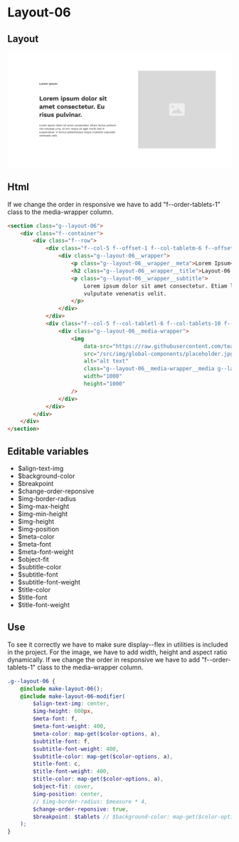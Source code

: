 # Layout-06

## Layout

![alt text][layout-06]

[layout-06]: /src/img/global-components/layout/layout-06.png

## Html

If we change the order in responsive we have to add "f--order-tablets-1" class to the media-wrapper column.

```html
<section class="g--layout-06">
    <div class="f--container">
        <div class="f--row">
            <div class="f--col-5 f--offset-1 f--col-tabletm-6 f--offset-tabletm-0 f--col-tablets-10 f--offset-tablets-1 f--col-mobile-12 f--offset-mobile-0 display--flex f--order-tablets-1">
                <div class="g--layout-06__wrapper">
                    <p class="g--layout-06__wrapper__meta">Lorem Ipsum</p>
                    <h2 class="g--layout-06__wrapper__title">Layout-06 Lorem ipsum dolor sit amet consectetur.</h2>
                    <p class="g--layout-06__wrapper__subtitle">
                        Lorem ipsum dolor sit amet consectetur. Etiam lectus pretium nisl volutpat urna. Id orci neque sit eget morbi sed in suspendisse. In lectus pellentesque neque molestie
                        vulputate venenatis velit.
                    </p>
                </div>
            </div>
            <div class="f--col-5 f--col-tabletl-6 f--col-tablets-10 f--offset-tablets-1 f--col-mobile-12 f--offset-mobile-0 display--flex">
                <div class="g--layout-06__media-wrapper">
                    <img
                        data-src="https://raw.githubusercontent.com/team-thunderfoot/ui/main/src/img/global-components/img-placeholder.jpg"
                        src="/src/img/global-components/placeholder.jpg"
                        alt="alt text"
                        class="g--layout-06__media-wrapper__media g--lazy-01"
                        width="1000"
                        height="1000"
                    />
                </div>
            </div>
        </div>
    </div>
</section>
```

## Editable variables

-   $align-text-img
-   $background-color
-   $breakpoint
-   $change-order-reponsive
-   $img-border-radius
-   $img-max-height
-   $img-min-height
-   $img-height
-   $img-position
-   $meta-color
-   $meta-font
-   $meta-font-weight
-   $object-fit
-   $subtitle-color
-   $subtitle-font
-   $subtitle-font-weight
-   $title-color
-   $title-font
-   $title-font-weight

## Use

To see it correctly we have to make sure display--flex in utilities is included in the project.
For the image, we have to add width, height and aspect ratio dynamically.
If we change the order in responsive we have to add "f--order-tablets-1" class to the media-wrapper column.

```scss
.g--layout-06 {
    @include make-layout-06();
    @include make-layout-06-modifier(
        $align-text-img: center,
        $img-height: 600px,
        $meta-font: f,
        $meta-font-weight: 400,
        $meta-color: map-get($color-options, a),
        $subtitle-font: f,
        $subtitle-font-weight: 400,
        $subtitle-color: map-get($color-options, a),
        $title-font: c,
        $title-font-weight: 400,
        $title-color: map-get($color-options, a),
        $object-fit: cover,
        $img-position: center,
        // $img-border-radius: $measure * 4,
        $change-order-reponsive: true,
        $breakpoint: $tablets // $background-color: map-get($color-options, e),
    );
}
```
